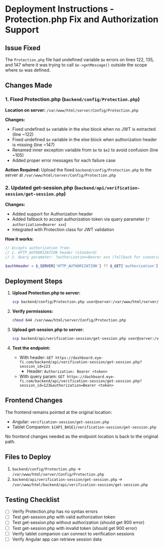 # Deployment Instructions - Protection.php Fix and Authorization Support

## Issue Fixed
The `Protection.php` file had undefined variable `$e` errors on lines 122, 135, and 147 where it was trying to call `$e->getMessage()` outside the scope where `$e` was defined.

## Changes Made

### 1. Fixed Protection.php (`backend/config/Protection.php`)
**Location on server:** `/var/www/html/server/Config/Protection.php`

**Changes:**
- Fixed undefined `$e` variable in the else block when no JWT is extracted (line ~122)
- Fixed undefined `$e` variable in the else block when authorization header is missing (line ~147)
- Renamed inner exception variable from `$e` to `$e2` to avoid confusion (line ~105)
- Added proper error messages for each failure case

**Action Required:** Upload the fixed `backend/config/Protection.php` to the server at `/var/www/html/server/Config/Protection.php`

### 2. Updated get-session.php (`backend/api/verification-session/get-session.php`)
**Changes:**
- Added support for Authorization header
- Added fallback to accept authorization token via query parameter (`?authorization=Bearer xxx`)
- Integrated with Protection class for JWT validation

**How it works:**
```php
// Accepts authorization from:
// 1. HTTP_AUTHORIZATION header (standard)
// 2. Query parameter: ?authorization=Bearer xxx (fallback for scenarios where headers aren't available)

$authHeader = $_SERVER['HTTP_AUTHORIZATION'] ?? $_GET['authorization'] ?? null;
```

## Deployment Steps

1. **Upload Protection.php to server:**
   ```bash
   scp backend/config/Protection.php user@server:/var/www/html/server/Config/Protection.php
   ```

2. **Verify permissions:**
   ```bash
   chmod 644 /var/www/html/server/Config/Protection.php
   ```

3. **Upload get-session.php to server:**
   ```bash
   scp backend/api/verification-session/get-session.php user@server:/var/www/html/backend/api/verification-session/get-session.php
   ```

4. **Test the endpoint:**
   - With header: `GET https://dashboard.eye-fi.com/backend/api/verification-session/get-session.php?session_id=123`
     - Header: `Authorization: Bearer <token>`
   - With query param: `GET https://dashboard.eye-fi.com/backend/api/verification-session/get-session.php?session_id=123&authorization=Bearer <token>`

## Frontend Changes
The frontend remains pointed at the original location:
- Angular: `verification-session/get-session.php`
- Tablet Companion: `${API_BASE}/verification-session/get-session.php`

No frontend changes needed as the endpoint location is back to the original path.

## Files to Deploy
1. `backend/config/Protection.php` → `/var/www/html/server/Config/Protection.php`
2. `backend/api/verification-session/get-session.php` → `/var/www/html/backend/api/verification-session/get-session.php`

## Testing Checklist
- [ ] Verify Protection.php has no syntax errors
- [ ] Test get-session.php with valid authorization token
- [ ] Test get-session.php without authorization (should get 900 error)
- [ ] Test get-session.php with invalid token (should get 900 error)
- [ ] Verify tablet companion can connect to verification sessions
- [ ] Verify Angular app can retrieve session data
